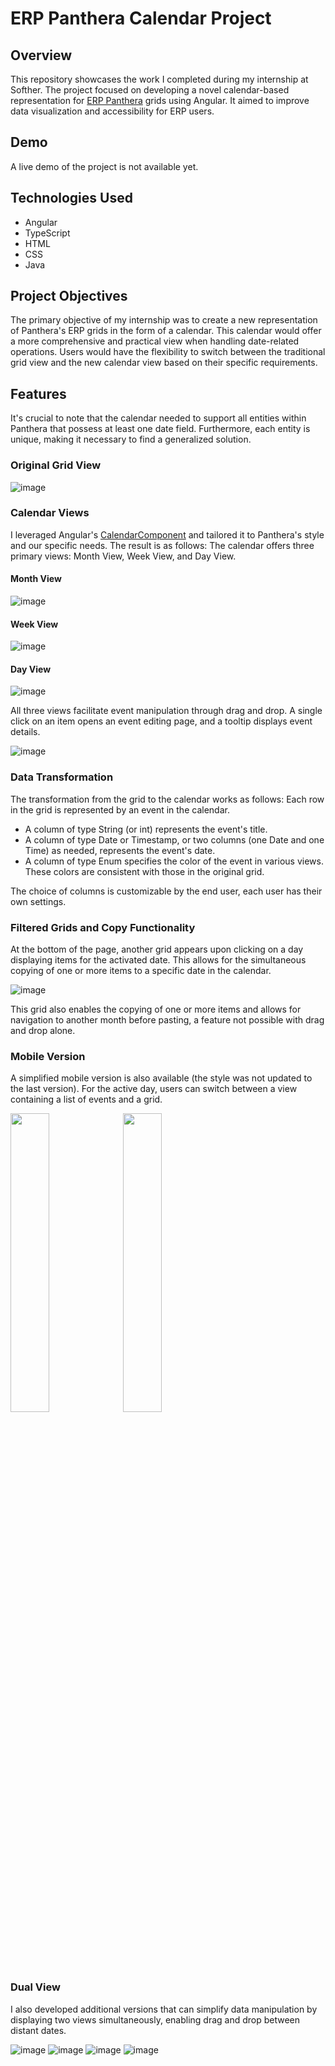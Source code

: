 # ERP Panthera Calendar Project

## Overview
This repository showcases the work I completed during my internship at Softher. The project focused on developing a novel calendar-based representation for [ERP Panthera](https://www.panthera.it/) grids using Angular. It aimed to improve data visualization and accessibility for ERP users.

## Demo
A live demo of the project is not available yet.

## Technologies Used
- Angular
- TypeScript
- HTML
- CSS
- Java

## Project Objectives
The primary objective of my internship was to create a new representation of Panthera's ERP grids in the form of a calendar. This calendar would offer a more comprehensive and practical view when handling date-related operations. Users would have the flexibility to switch between the traditional grid view and the new calendar view based on their specific requirements.

## Features
It's crucial to note that the calendar needed to support all entities within Panthera that possess at least one date field. Furthermore, each entity is unique, making it necessary to find a generalized solution.

### Original Grid View

![image](https://github.com/medtaher123/ERP-Panthera-Calendar-Project/assets/56443200/7ab8f586-c50c-4584-8105-95ec027552c0)


### Calendar Views
I leveraged Angular's [CalendarComponent](https://mattlewis-github.com/angular-calendar/#/kitchen-sink) and tailored it to Panthera's style and our specific needs. The result is as follows: The calendar offers three primary views: Month View, Week View, and Day View.

#### Month View

  ![image](https://github.com/medtaher123/ERP-Panthera-Calendar-Project/assets/56443200/1d2df965-a54e-4d9c-9c0a-4c7391dba055)


#### Week View

![image](https://github.com/medtaher123/ERP-Panthera-Calendar-Project/assets/56443200/a7214ba0-1013-4303-a938-b322fb7974c3)


#### Day View

![image](https://github.com/medtaher123/ERP-Panthera-Calendar-Project/assets/56443200/2ca82e72-f08e-4025-8905-71c91cba3f64)




All three views facilitate event manipulation through drag and drop. A single click on an item opens an event editing page, and a tooltip displays event details.

![image](https://github.com/medtaher123/ERP-Panthera-Calendar-Project/assets/56443200/cf53a1d2-cc4a-4595-93ca-1dbde05ac9d8)


### Data Transformation
The transformation from the grid to the calendar works as follows: Each row in the grid is represented by an event in the calendar.
- A column of type String (or int) represents the event's title.
- A column of type Date or Timestamp, or two columns (one Date and one Time) as needed, represents the event's date.
- A column of type Enum specifies the color of the event in various views. These colors are consistent with those in the original grid. 

The choice of columns is customizable by the end user, each user has their own settings.


### Filtered Grids and Copy Functionality
At the bottom of the page, another grid appears upon clicking on a day displaying items for the activated date. This allows for the simultaneous copying of one or more items to a specific date in the calendar.

![image](https://github.com/medtaher123/ERP-Panthera-Calendar-Project/assets/56443200/362e868f-eec8-473f-a23d-fd16efeb76ce)


This grid also enables the copying of one or more items and allows for navigation to another month before pasting, a feature not possible with drag and drop alone.  

### Mobile Version
A simplified mobile version is also available (the style was not updated to the last version). For the active day, users can switch between a view containing a list of events and a grid.

  <img src="https://github.com/medtaher123/ERP-Panthera-Calendar-Project/assets/56443200/b23e8f13-6a04-4db0-aad6-1da2c40bb4be" width="35%"/>
  <img src="https://github.com/medtaher123/ERP-Panthera-Calendar-Project/assets/56443200/452254c5-33db-47bf-a123-3ae81e5e5ad8)" width="35%" /> 



### Dual View
I also developed additional versions that can simplify data manipulation by displaying two views simultaneously, enabling drag and drop between distant dates.

![image](https://github.com/medtaher123/ERP-Panthera-Calendar-Project/assets/56443200/de44c30d-e1da-48a4-9c67-5f6d4debfae4)
![image](https://github.com/medtaher123/ERP-Panthera-Calendar-Project/assets/56443200/c3b5603c-2066-4505-887f-ab8960fb457d)
![image](https://github.com/medtaher123/ERP-Panthera-Calendar-Project/assets/56443200/184f8a0a-3344-4552-9c43-c89bdeb632ec)
![image](https://github.com/medtaher123/ERP-Panthera-Calendar-Project/assets/56443200/cec4f1df-bcfe-43fb-a087-19be687f5666)



